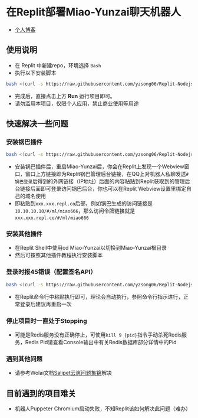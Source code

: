 # 在Replit部署Miao-Yunzai聊天机器人  
- [个人博客](https://blog.sotkg.cn)
## 使用说明
- 在 Replit 中新建repo，环境选择 `Bash`
- 执行以下安装脚本

```bash
bash <(curl -s https://raw.githubusercontent.com/yzsong06/Replit-Nodejs-MiaoYunzai/main/install.sh)
```

- 完成后，直接点击上方 **Run** 运行项目即可。
- 请勿滥用本项目，仅限个人应用，禁止商业使用等用途
## 快速解决一些问题
### 安装锅巴插件
```bash
bash <(curl -s https://raw.githubusercontent.com/yzsong06/Replit-Nodejs-MiaoYunzai/main/GuoBa.sh)
```
- 安装锅巴插件后，重启Miao-Yunzai后，你会在Replit上发现一个Webview窗口，窗口上方链接即为Replit锅巴管理后台链接，在QQ上对机器人私聊发送`#锅巴登录`后得到的外网链接（IP地址）后面的内容粘贴到Replit获取到的管理后台链接后面即可登录访问锅巴后台，你也可以在Replit Webview设置里绑定自己的域名使用
- 即粘贴到`xxx.xxx.repl.co`后部，例如锅巴生成的访问链接是`10.10.10.10/#/ml/miao666`，那么访问令牌链接就是`xxx.xxx.repl.co/#/ml/miao666`
### 安装其他插件
- 在Replit Shell中使用cd Miao-Yunzai以切换到Miao-Yunzai根目录
- 然后可按照其他插件教程执行安装脚本
### 登录时报45错误（配置签名API）
```bash
bash <(curl -s https://raw.githubusercontent.com/yzsong06/Replit-Nodejs-MiaoYunzai/main/45Login.sh)
```
- 在Replit命令行中粘贴执行即可，理论会自动执行，参照命令行指示进行，正常登录后建议再重启一次
### 停止项目时一直处于Stopping
- 可能是Redis服务没有正确停止，可使用`kill 9 {pid}`指令手动杀死Redis服务，Redis Pid请查看Console输出中有关Redis数据库部分详情中的Pid
### 遇到其他问题
- 请参考Wolai文档[Salipet云崽问题集锦](https://www.wolai.com/oA43vuW71aBnv7UsEysn4T)解决
## 目前遇到的项目难关
- 机器人Puppeter Chromium启动失败，不知Replit该如何解决此问题（难办）


